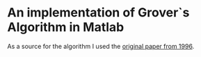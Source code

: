 # An implementation of Grover`s Algorithm in Matlab

As a source for the algorithm I used the [original paper from 1996](https://doi.org/10.48550/arXiv.quant-ph/9605043).
